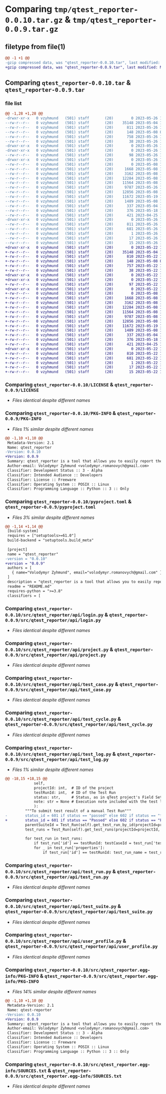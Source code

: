 # Comparing `tmp/qtest_reporter-0.0.10.tar.gz` & `tmp/qtest_reporter-0.0.9.tar.gz`

## filetype from file(1)

```diff
@@ -1 +1 @@
-gzip compressed data, was "qtest_reporter-0.0.10.tar", last modified: Fri May 26 12:56:35 2023, max compression
+gzip compressed data, was "qtest_reporter-0.0.9.tar", last modified: Mon May 22 10:57:32 2023, max compression
```

## Comparing `qtest_reporter-0.0.10.tar` & `qtest_reporter-0.0.9.tar`

### file list

```diff
@@ -1,28 +1,28 @@
-drwxr-xr-x   0 vzyhmund   (501) staff       (20)        0 2023-05-26 12:56:35.243738 qtest_reporter-0.0.10/
--rw-r--r--   0 vzyhmund   (501) staff       (20)    35148 2023-05-04 16:40:04.000000 qtest_reporter-0.0.10/LICENSE
--rw-r--r--   0 vzyhmund   (501) staff       (20)      811 2023-05-26 12:56:35.243552 qtest_reporter-0.0.10/PKG-INFO
--rw-r--r--   0 vzyhmund   (501) staff       (20)      148 2023-05-08 08:28:42.000000 qtest_reporter-0.0.10/README.md
--rw-r--r--   0 vzyhmund   (501) staff       (20)      758 2023-05-26 12:55:59.000000 qtest_reporter-0.0.10/pyproject.toml
--rw-r--r--   0 vzyhmund   (501) staff       (20)       38 2023-05-26 12:56:35.243797 qtest_reporter-0.0.10/setup.cfg
-drwxr-xr-x   0 vzyhmund   (501) staff       (20)        0 2023-05-26 12:56:35.236727 qtest_reporter-0.0.10/src/
-drwxr-xr-x   0 vzyhmund   (501) staff       (20)        0 2023-05-26 12:56:35.239015 qtest_reporter-0.0.10/src/qtest_reporter/
--rw-r--r--   0 vzyhmund   (501) staff       (20)       98 2023-05-26 12:56:09.000000 qtest_reporter-0.0.10/src/qtest_reporter/__init__.py
-drwxr-xr-x   0 vzyhmund   (501) staff       (20)        0 2023-05-26 12:56:35.243172 qtest_reporter-0.0.10/src/qtest_reporter/api/
--rw-r--r--   0 vzyhmund   (501) staff       (20)        0 2023-05-08 12:24:57.000000 qtest_reporter-0.0.10/src/qtest_reporter/api/__init__.py
--rw-r--r--   0 vzyhmund   (501) staff       (20)     1668 2023-05-08 12:28:27.000000 qtest_reporter-0.0.10/src/qtest_reporter/api/login.py
--rw-r--r--   0 vzyhmund   (501) staff       (20)     3162 2023-05-08 12:28:35.000000 qtest_reporter-0.0.10/src/qtest_reporter/api/project.py
--rw-r--r--   0 vzyhmund   (501) staff       (20)    12284 2023-05-08 12:28:40.000000 qtest_reporter-0.0.10/src/qtest_reporter/api/test_case.py
--rw-r--r--   0 vzyhmund   (501) staff       (20)    11564 2023-05-08 12:28:52.000000 qtest_reporter-0.0.10/src/qtest_reporter/api/test_cycle.py
--rw-r--r--   0 vzyhmund   (501) staff       (20)     9787 2023-05-26 11:55:24.000000 qtest_reporter-0.0.10/src/qtest_reporter/api/test_log.py
--rw-r--r--   0 vzyhmund   (501) staff       (20)    12856 2023-05-08 12:29:32.000000 qtest_reporter-0.0.10/src/qtest_reporter/api/test_run.py
--rw-r--r--   0 vzyhmund   (501) staff       (20)    11672 2023-05-19 17:35:39.000000 qtest_reporter-0.0.10/src/qtest_reporter/api/test_suite.py
--rw-r--r--   0 vzyhmund   (501) staff       (20)     1489 2023-05-08 12:29:56.000000 qtest_reporter-0.0.10/src/qtest_reporter/api/user_profile.py
--rw-r--r--   0 vzyhmund   (501) staff       (20)      337 2023-05-04 16:26:28.000000 qtest_reporter-0.0.10/src/qtest_reporter/logger.py
--rw-r--r--   0 vzyhmund   (501) staff       (20)      376 2023-05-18 11:56:17.000000 qtest_reporter-0.0.10/src/qtest_reporter/qtest.py
--rw-r--r--   0 vzyhmund   (501) staff       (20)      421 2023-04-25 12:22:26.000000 qtest_reporter-0.0.10/src/qtest_reporter/requester.py
-drwxr-xr-x   0 vzyhmund   (501) staff       (20)        0 2023-05-26 12:56:35.240194 qtest_reporter-0.0.10/src/qtest_reporter.egg-info/
--rw-r--r--   0 vzyhmund   (501) staff       (20)      811 2023-05-26 12:56:35.000000 qtest_reporter-0.0.10/src/qtest_reporter.egg-info/PKG-INFO
--rw-r--r--   0 vzyhmund   (501) staff       (20)      681 2023-05-26 12:56:35.000000 qtest_reporter-0.0.10/src/qtest_reporter.egg-info/SOURCES.txt
--rw-r--r--   0 vzyhmund   (501) staff       (20)        1 2023-05-26 12:56:35.000000 qtest_reporter-0.0.10/src/qtest_reporter.egg-info/dependency_links.txt
--rw-r--r--   0 vzyhmund   (501) staff       (20)       17 2023-05-26 12:56:35.000000 qtest_reporter-0.0.10/src/qtest_reporter.egg-info/requires.txt
--rw-r--r--   0 vzyhmund   (501) staff       (20)       15 2023-05-26 12:56:35.000000 qtest_reporter-0.0.10/src/qtest_reporter.egg-info/top_level.txt
+drwxr-xr-x   0 vzyhmund   (501) staff       (20)        0 2023-05-22 10:57:32.538002 qtest_reporter-0.0.9/
+-rw-r--r--   0 vzyhmund   (501) staff       (20)    35148 2023-05-04 16:40:04.000000 qtest_reporter-0.0.9/LICENSE
+-rw-r--r--   0 vzyhmund   (501) staff       (20)      810 2023-05-22 10:57:32.537849 qtest_reporter-0.0.9/PKG-INFO
+-rw-r--r--   0 vzyhmund   (501) staff       (20)      148 2023-05-08 08:28:42.000000 qtest_reporter-0.0.9/README.md
+-rw-r--r--   0 vzyhmund   (501) staff       (20)      757 2023-05-22 10:56:20.000000 qtest_reporter-0.0.9/pyproject.toml
+-rw-r--r--   0 vzyhmund   (501) staff       (20)       38 2023-05-22 10:57:32.538068 qtest_reporter-0.0.9/setup.cfg
+drwxr-xr-x   0 vzyhmund   (501) staff       (20)        0 2023-05-22 10:57:32.530089 qtest_reporter-0.0.9/src/
+drwxr-xr-x   0 vzyhmund   (501) staff       (20)        0 2023-05-22 10:57:32.533008 qtest_reporter-0.0.9/src/qtest_reporter/
+-rw-r--r--   0 vzyhmund   (501) staff       (20)       97 2023-05-22 10:56:33.000000 qtest_reporter-0.0.9/src/qtest_reporter/__init__.py
+drwxr-xr-x   0 vzyhmund   (501) staff       (20)        0 2023-05-22 10:57:32.537471 qtest_reporter-0.0.9/src/qtest_reporter/api/
+-rw-r--r--   0 vzyhmund   (501) staff       (20)        0 2023-05-08 12:24:57.000000 qtest_reporter-0.0.9/src/qtest_reporter/api/__init__.py
+-rw-r--r--   0 vzyhmund   (501) staff       (20)     1668 2023-05-08 12:28:27.000000 qtest_reporter-0.0.9/src/qtest_reporter/api/login.py
+-rw-r--r--   0 vzyhmund   (501) staff       (20)     3162 2023-05-08 12:28:35.000000 qtest_reporter-0.0.9/src/qtest_reporter/api/project.py
+-rw-r--r--   0 vzyhmund   (501) staff       (20)    12284 2023-05-08 12:28:40.000000 qtest_reporter-0.0.9/src/qtest_reporter/api/test_case.py
+-rw-r--r--   0 vzyhmund   (501) staff       (20)    11564 2023-05-08 12:28:52.000000 qtest_reporter-0.0.9/src/qtest_reporter/api/test_cycle.py
+-rw-r--r--   0 vzyhmund   (501) staff       (20)     9787 2023-05-08 12:29:06.000000 qtest_reporter-0.0.9/src/qtest_reporter/api/test_log.py
+-rw-r--r--   0 vzyhmund   (501) staff       (20)    12856 2023-05-08 12:29:32.000000 qtest_reporter-0.0.9/src/qtest_reporter/api/test_run.py
+-rw-r--r--   0 vzyhmund   (501) staff       (20)    11672 2023-05-19 17:35:39.000000 qtest_reporter-0.0.9/src/qtest_reporter/api/test_suite.py
+-rw-r--r--   0 vzyhmund   (501) staff       (20)     1489 2023-05-08 12:29:56.000000 qtest_reporter-0.0.9/src/qtest_reporter/api/user_profile.py
+-rw-r--r--   0 vzyhmund   (501) staff       (20)      337 2023-05-04 16:26:28.000000 qtest_reporter-0.0.9/src/qtest_reporter/logger.py
+-rw-r--r--   0 vzyhmund   (501) staff       (20)      376 2023-05-18 11:56:17.000000 qtest_reporter-0.0.9/src/qtest_reporter/qtest.py
+-rw-r--r--   0 vzyhmund   (501) staff       (20)      421 2023-04-25 12:22:26.000000 qtest_reporter-0.0.9/src/qtest_reporter/requester.py
+drwxr-xr-x   0 vzyhmund   (501) staff       (20)        0 2023-05-22 10:57:32.534364 qtest_reporter-0.0.9/src/qtest_reporter.egg-info/
+-rw-r--r--   0 vzyhmund   (501) staff       (20)      810 2023-05-22 10:57:32.000000 qtest_reporter-0.0.9/src/qtest_reporter.egg-info/PKG-INFO
+-rw-r--r--   0 vzyhmund   (501) staff       (20)      681 2023-05-22 10:57:32.000000 qtest_reporter-0.0.9/src/qtest_reporter.egg-info/SOURCES.txt
+-rw-r--r--   0 vzyhmund   (501) staff       (20)        1 2023-05-22 10:57:32.000000 qtest_reporter-0.0.9/src/qtest_reporter.egg-info/dependency_links.txt
+-rw-r--r--   0 vzyhmund   (501) staff       (20)       17 2023-05-22 10:57:32.000000 qtest_reporter-0.0.9/src/qtest_reporter.egg-info/requires.txt
+-rw-r--r--   0 vzyhmund   (501) staff       (20)       15 2023-05-22 10:57:32.000000 qtest_reporter-0.0.9/src/qtest_reporter.egg-info/top_level.txt
```

### Comparing `qtest_reporter-0.0.10/LICENSE` & `qtest_reporter-0.0.9/LICENSE`

 * *Files identical despite different names*

### Comparing `qtest_reporter-0.0.10/PKG-INFO` & `qtest_reporter-0.0.9/PKG-INFO`

 * *Files 1% similar despite different names*

```diff
@@ -1,10 +1,10 @@
 Metadata-Version: 2.1
 Name: qtest_reporter
-Version: 0.0.10
+Version: 0.0.9
 Summary: qtest_reporter is a tool that allows you to easily report the results of your automated testing to qTest test management tool.
 Author-email: Volodymyr Zyhmund <volodymyr.romanovych@gmail.com>
 Classifier: Development Status :: 3 - Alpha
 Classifier: Intended Audience :: Developers
 Classifier: License :: Freeware
 Classifier: Operating System :: POSIX :: Linux
 Classifier: Programming Language :: Python :: 3 :: Only
```

### Comparing `qtest_reporter-0.0.10/pyproject.toml` & `qtest_reporter-0.0.9/pyproject.toml`

 * *Files 3% similar despite different names*

```diff
@@ -1,14 +1,14 @@
 [build-system]
 requires = ["setuptools>=61.0"]
 build-backend = "setuptools.build_meta"
 
 [project]
 name = "qtest_reporter"
-version = "0.0.10"
+version = "0.0.9"
 authors = [
   { name="Volodymyr Zyhmund", email="volodymyr.romanovych@gmail.com" },
 ]
 description = "qtest_reporter is a tool that allows you to easily report the results of your automated testing to qTest test management tool."
 readme = "README.md"
 requires-python = ">=3.8"
 classifiers = [
```

### Comparing `qtest_reporter-0.0.10/src/qtest_reporter/api/login.py` & `qtest_reporter-0.0.9/src/qtest_reporter/api/login.py`

 * *Files identical despite different names*

### Comparing `qtest_reporter-0.0.10/src/qtest_reporter/api/project.py` & `qtest_reporter-0.0.9/src/qtest_reporter/api/project.py`

 * *Files identical despite different names*

### Comparing `qtest_reporter-0.0.10/src/qtest_reporter/api/test_case.py` & `qtest_reporter-0.0.9/src/qtest_reporter/api/test_case.py`

 * *Files identical despite different names*

### Comparing `qtest_reporter-0.0.10/src/qtest_reporter/api/test_cycle.py` & `qtest_reporter-0.0.9/src/qtest_reporter/api/test_cycle.py`

 * *Files identical despite different names*

### Comparing `qtest_reporter-0.0.10/src/qtest_reporter/api/test_log.py` & `qtest_reporter-0.0.9/src/qtest_reporter/api/test_log.py`

 * *Files 1% similar despite different names*

```diff
@@ -18,15 +18,15 @@
             self,
             projectId: int,  # ID of the project
             testRunId: int,  # ID of the Test Run
             status: str,     # Status, as in qTest project's Field Settings, of test log. 601 => Passed, 602 => Failed, 603 => Skipped
             note: str = None # Execution note included with the test log
             ):
         """To submit test result of a manual Test Run"""
-        status_id = 601 if status == "passed" else 602 if status == "failed" else 603 if status == "skipped" else 603
+        status_id = 601 if status == "Passed" else 602 if status == "Failed" else 603 if status == "Skipped" else 603
         parentSuiteId = Test_Run(self).get_test_run_by_id(projectId=projectId, testRunId=testRunId)['resopnse']['parentId']
         test_runs = Test_Run(self).get_test_runs(projectId=projectId, parentSuiteId=parentSuiteId)['resopnse']['items']
 
         for test_run in test_runs:
             if test_run['id'] == testRunId: testCaseId = test_run['testCaseId']
             for _ in test_run['properties']:
                 if test_run['id'] == testRunId: test_run_name = test_run['name']
```

### Comparing `qtest_reporter-0.0.10/src/qtest_reporter/api/test_run.py` & `qtest_reporter-0.0.9/src/qtest_reporter/api/test_run.py`

 * *Files identical despite different names*

### Comparing `qtest_reporter-0.0.10/src/qtest_reporter/api/test_suite.py` & `qtest_reporter-0.0.9/src/qtest_reporter/api/test_suite.py`

 * *Files identical despite different names*

### Comparing `qtest_reporter-0.0.10/src/qtest_reporter/api/user_profile.py` & `qtest_reporter-0.0.9/src/qtest_reporter/api/user_profile.py`

 * *Files identical despite different names*

### Comparing `qtest_reporter-0.0.10/src/qtest_reporter.egg-info/PKG-INFO` & `qtest_reporter-0.0.9/src/qtest_reporter.egg-info/PKG-INFO`

 * *Files 14% similar despite different names*

```diff
@@ -1,10 +1,10 @@
 Metadata-Version: 2.1
 Name: qtest-reporter
-Version: 0.0.10
+Version: 0.0.9
 Summary: qtest_reporter is a tool that allows you to easily report the results of your automated testing to qTest test management tool.
 Author-email: Volodymyr Zyhmund <volodymyr.romanovych@gmail.com>
 Classifier: Development Status :: 3 - Alpha
 Classifier: Intended Audience :: Developers
 Classifier: License :: Freeware
 Classifier: Operating System :: POSIX :: Linux
 Classifier: Programming Language :: Python :: 3 :: Only
```

### Comparing `qtest_reporter-0.0.10/src/qtest_reporter.egg-info/SOURCES.txt` & `qtest_reporter-0.0.9/src/qtest_reporter.egg-info/SOURCES.txt`

 * *Files identical despite different names*

